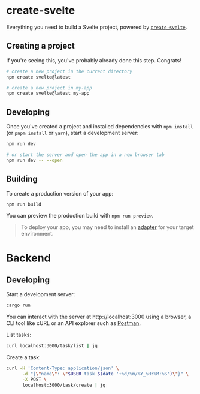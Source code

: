 # create-svelte

Everything you need to build a Svelte project, powered by [`create-svelte`](https://github.com/sveltejs/kit/tree/main/packages/create-svelte).

## Creating a project

If you're seeing this, you've probably already done this step. Congrats!

```bash
# create a new project in the current directory
npm create svelte@latest

# create a new project in my-app
npm create svelte@latest my-app
```

## Developing

Once you've created a project and installed dependencies with `npm install` (or `pnpm install` or `yarn`), start a development server:

```bash
npm run dev

# or start the server and open the app in a new browser tab
npm run dev -- --open
```

## Building

To create a production version of your app:

```bash
npm run build
```

You can preview the production build with `npm run preview`.

> To deploy your app, you may need to install an [adapter](https://kit.svelte.dev/docs/adapters) for your target environment.

# Backend

## Developing

Start a development server:

```bash
cargo run
```

You can interact with the server at http://localhost:3000 using a browser, a CLI tool like cURL or an API explorer such as [Postman](https://www.postman.com/downloads/).

List tasks:

```bash
curl localhost:3000/task/list | jq
```

Create a task:

```bash
curl -H 'Content-Type: application/json' \
      -d "{\"name\": \"$USER task $(date '+%d/%m/%Y_%H:%M:%S')\"}" \
      -X POST \
      localhost:3000/task/create | jq
```